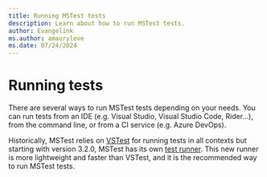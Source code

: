 ```yaml
---
title: Running MSTest tests
description: Learn about how to run MSTest tests.
author: Evangelink
ms.author: amauryleve
ms.date: 07/24/2024
---
```


# Running tests

There are several ways to run MSTest tests depending on your needs. You can run tests from an IDE (e.g. Visual Studio, Visual Studio Code, Rider...), from the command line, or from a CI service (e.g. Azure DevOps).

Historically, MSTest relies on [VSTest](https://github.com/microsoft/vstest) for running tests in all contexts but starting with version 3.2.0, MSTest has its own [test runner](./unit-testing-mstest-runner-intro.md). This new runner is more lightweight and faster than VSTest, and it is the recommended way to run MSTest tests.
